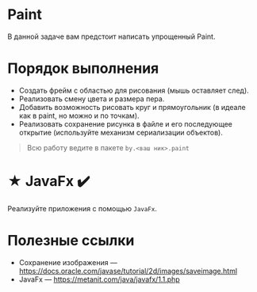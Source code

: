 # Paint
В данной задаче вам предстоит написать упрощенный Paint.



# Порядок выполнения
- Создать фрейм с областью для рисования (мышь оставляет след).
- Реализовать смену цвета и размера пера.
- Добавить возможность рисовать круг и прямоугольник (в идеале как в paint, но можно и по точкам).
- Реализовать сохранение рисунка в файле и его последующее открытие (используйте механизм сериализации объектов).

>Всю работу ведите в пакете `by.<ваш ник>.paint`

# ★ JavaFx :heavy_check_mark:
Реализуйте приложения с помощью `JavaFx`.

# Полезные ссылки
- Сохранение изображения — https://docs.oracle.com/javase/tutorial/2d/images/saveimage.html
- JavaFx — https://metanit.com/java/javafx/1.1.php
